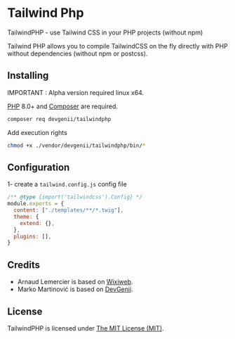 Tailwind Php
==================
TailwindPHP - use Tailwind CSS in your PHP projects (without npm)

Tailwind PHP allows you to compile TailwindCSS on the fly directly with PHP without dependencies (without npm or postcss).

## Installing

IMPORTANT : Alpha version required linux x64.

[PHP](https://php.net) 8.0+ and [Composer](https://getcomposer.org) are required.


```bash
composer req devgenii/tailwindphp
```
Add execution rights
```bash
chmod +x ./vendor/devgenii/tailwindphp/bin/*
```

## Configuration

1- create a ``tailwind.config.js`` config file

```javascript
/** @type {import('tailwindcss').Config} */
module.exports = {
  content: ["./templates/**/*.twig"],
  theme: {
    extend: {},
  },
  plugins: [],
}
```

## Credits

- Arnaud Lemercier is based on [Wixiweb](https://wixiweb.fr).
- Marko Martinović is based on [DevGenii](https://devgenii.com).

## License

TailwindPHP is licensed under [The MIT License (MIT)](LICENSE).